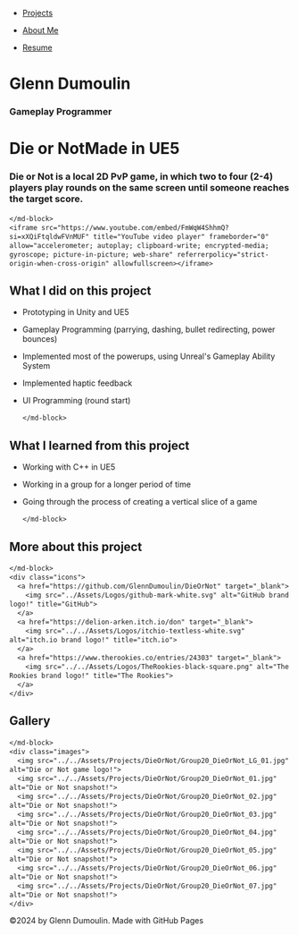 <link href="../../style.css" rel="stylesheet"/>
<link href="../project-details.css" rel="stylesheet"/>
<script type="module" src="https://md-block.verou.me/md-block.js"></script>

<div class="nav-bar">
  <md-block>

- <a href="../../">Projects</a>
- <a href="../../About/">About Me</a>
- <a href="../../Resume/">Resume</a>

  </md-block>
</div>

<div class="title">
  <md-block>

# Glenn Dumoulin

  </md-block>
  <h3>Gameplay Programmer</h3>
</div>

<div class="content">
  <h1 class="project-title"><span>Die or Not</span><span>Made in UE5</span></h1>
  <div class="intro">
    <md-block>

### Die or Not is a local 2D PvP game, in which two to four (2-4) players play rounds on the same screen until someone reaches the target score.

    </md-block>
    <iframe src="https://www.youtube.com/embed/FmWqW4ShhmQ?si=xXQiFtqldwFVnMUF" title="YouTube video player" frameborder="0" allow="accelerometer; autoplay; clipboard-write; encrypted-media; gyroscope; picture-in-picture; web-share" referrerpolicy="strict-origin-when-cross-origin" allowfullscreen></iframe>
  </div>
  <div class="details">
    <div>
      <md-block>

## What I did on this project

- Prototyping in Unity and UE5
- Gameplay Programming (parrying, dashing, bullet redirecting, power bounces)
- Implemented most of the powerups, using Unreal's Gameplay Ability System
- Implemented haptic feedback
- UI Programming (round start)

      </md-block>
    </div>
    <div>
      <md-block>

## What I learned from this project

- Working with C++ in UE5
- Working in a group for a longer period of time
- Going through the process of creating a vertical slice of a game

      </md-block>
    </div>
  </div>
  <div class="platforms">
    <md-block>

## More about this project

    </md-block>
    <div class="icons">
      <a href="https://github.com/GlennDumoulin/DieOrNot" target="_blank">
        <img src="../Assets/Logos/github-mark-white.svg" alt="GitHub brand logo!" title="GitHub">
      </a>
      <a href="https://delion-arken.itch.io/don" target="_blank">
        <img src="../../Assets/Logos/itchio-textless-white.svg" alt="itch.io brand logo!" title="itch.io">
      </a>
      <a href="https://www.therookies.co/entries/24303" target="_blank">
        <img src="../../Assets/Logos/TheRookies-black-square.png" alt="The Rookies brand logo!" title="The Rookies">
      </a>
    </div>
  </div>
  <div class="gallery">
    <md-block>

## Gallery

    </md-block>
    <div class="images">
      <img src="../../Assets/Projects/DieOrNot/Group20_DieOrNot_LG_01.jpg" alt="Die or Not game logo!">
      <img src="../../Assets/Projects/DieOrNot/Group20_DieOrNot_01.jpg" alt="Die or Not snapshot!">
      <img src="../../Assets/Projects/DieOrNot/Group20_DieOrNot_02.jpg" alt="Die or Not snapshot!">
      <img src="../../Assets/Projects/DieOrNot/Group20_DieOrNot_03.jpg" alt="Die or Not snapshot!">
      <img src="../../Assets/Projects/DieOrNot/Group20_DieOrNot_04.jpg" alt="Die or Not snapshot!">
      <img src="../../Assets/Projects/DieOrNot/Group20_DieOrNot_05.jpg" alt="Die or Not snapshot!">
      <img src="../../Assets/Projects/DieOrNot/Group20_DieOrNot_06.jpg" alt="Die or Not snapshot!">
      <img src="../../Assets/Projects/DieOrNot/Group20_DieOrNot_07.jpg" alt="Die or Not snapshot!">
    </div>
  </div>
</div>

<footer>
  <md-block>

©2024 by Glenn Dumoulin. Made with GitHub Pages

  </md-block>
</footer>
